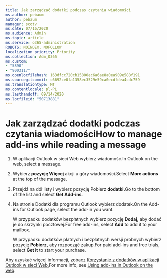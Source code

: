 ```yaml
---
title: Jak zarządzać dodatki podczas czytania wiadomości
ms.author: pebaum
author: pebaum
manager: scotv
ms.date: 07/16/2020
ms.audience: Admin
ms.topic: article
ms.service: o365-administration
ROBOTS: NOINDEX, NOFOLLOW
localization_priority: Priority
ms.collection: Adm_O365
ms.custom:
- "5890"
- "9003117"
ms.openlocfilehash: 163dfcc720cb15800ec6a6ae8a0ea909e588f191
ms.sourcegitcommit: c6692ce0fa1358ec3529e59ca0ecdfdea4cdc759
ms.translationtype: MT
ms.contentlocale: pl-PL
ms.lasthandoff: 09/14/2020
ms.locfileid: "50713881"
---
```

# <a name="how-to-manage-add-ins-while-reading-a-message"></a><span data-ttu-id="21f82-102">Jak zarządzać dodatki podczas czytania wiadomości</span><span class="sxs-lookup"><span data-stu-id="21f82-102">How to manage add-ins while reading a message</span></span>

1. <span data-ttu-id="21f82-103">W aplikacji Outlook w sieci Web wybierz wiadomość.</span><span class="sxs-lookup"><span data-stu-id="21f82-103">In Outlook on the web, select a message.</span></span>
    
2. <span data-ttu-id="21f82-104">Wybierz **pozycję Więcej** akcji u góry wiadomości.</span><span class="sxs-lookup"><span data-stu-id="21f82-104">Select **More actions** at the top of the message.</span></span>

3. <span data-ttu-id="21f82-105">Przejdź na dół listy i wybierz pozycję Pobierz **dodatki.**</span><span class="sxs-lookup"><span data-stu-id="21f82-105">Go to the bottom of the list and select **Get Add-ins**.</span></span>
    
4. <span data-ttu-id="21f82-106">Na stronie Dodatki dla programu Outlook wybierz dodatek.</span><span class="sxs-lookup"><span data-stu-id="21f82-106">On the Add-ins for Outlook page, select the add-in you want.</span></span>
    
    <span data-ttu-id="21f82-107">W przypadku dodatków bezpłatnych wybierz pozycję **Dodaj,** aby dodać je do skrzynki pocztowej.</span><span class="sxs-lookup"><span data-stu-id="21f82-107">For free add-ins, select **Add** to add it to your mailbox.</span></span>
    
    <span data-ttu-id="21f82-108">W przypadku dodatków płatnych i bezpłatnych wersji próbnych wybierz pozycję **Pobierz,** aby rozpocząć zakup.</span><span class="sxs-lookup"><span data-stu-id="21f82-108">For paid add-ins and free trials, select **Get it** to start your purchase.</span></span>
    
<span data-ttu-id="21f82-109">Aby uzyskać więcej informacji, zobacz [Korzystanie z dodatków w aplikacji Outlook w sieci Web.](https://support.microsoft.com/office/using-add-ins-in-outlook-on-the-web-8f2ce816-5df4-44a5-958c-f7f9d6dabdce)</span><span class="sxs-lookup"><span data-stu-id="21f82-109">For more info, see [Using add-ins in Outlook on the web](https://support.microsoft.com/office/using-add-ins-in-outlook-on-the-web-8f2ce816-5df4-44a5-958c-f7f9d6dabdce).</span></span>